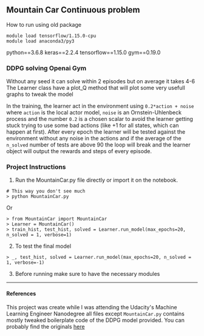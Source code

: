 ## Mountain Car Continuous problem 
How to run using old package
```
module load tensorflow/1.15.0-cpu
module load anaconda3/py3
```
python==3.6.8
keras==2.2.4
tensorflow==1.15.0
gym==0.19.0

### DDPG solving Openai Gym

Without any seed it can solve within 2 episodes but on average it takes 4-6
The Learner class have a plot_Q method that will plot some very usefull graphs to tweak the model

In the training, the learner act in the environment using `0.2*action + noise` where `action` is the local actor model, `noise` is an Ornstein-Uhlenbeck process and the number `0.2` is a chosen scalar to avoid the learner getting
stuck trying to use some bad actions (like +1 for all states, which can happen at first). After every epoch
the learner will be tested against the environment without any noise in the actions and if the average of the 
`n_solved` number of tests are above 90 the loop will break and the learner object will output the rewards and
steps of every episode.


### Project Instructions

1. Run the MountainCar.py file directly or import it on the notebook.

```
# This way you don't see much
> python MountainCar.py 
```

Or

```
> from MountainCar import MountainCar
> Learner = MountainCar()
> train_hist, test_hist, solved = Learner.run_model(max_epochs=20, n_solved = 1, verbose=1)

```

2. To test the final model

```
> _, test_hist, solved = Learner.run_model(max_epochs=20, n_solved = 1, verbose=-1)
```

3. Before running make sure to have the necessary modules


---------------------
#### References
This project was create while I was attending the Udacity's Machine Learning Engineer Nanodegree all files except `MountainCar.py` contains mostly tweaked boilerplate code of the DDPG model provided. You can probably find the originals [here](https://github.com/udacity/deep-reinforcement-learning)
